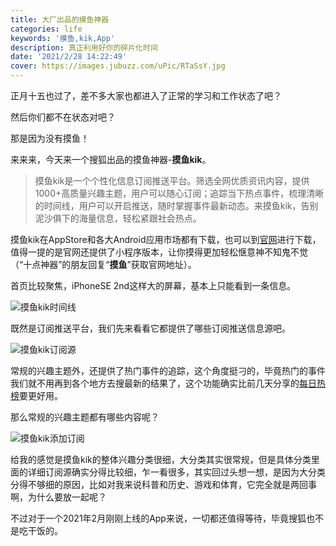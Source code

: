 ```yaml
---
title: 大厂出品的摸鱼神器
categories: life
keywords: '摸鱼,kik,App'
description: 真正利用好你的碎片化时间
date: '2021/2/28 14:22:49'
cover: https://images.jubuzz.com/uPic/RTaSsY.jpg
---
```


正月十五也过了，差不多大家也都进入了正常的学习和工作状态了吧？

然后你们都不在状态对吧？

那是因为没有摸鱼！

来来来，今天来一个搜狐出品的摸鱼神器-**摸鱼kik**。

> 摸鱼kik是一个个性化信息订阅推送平台。筛选全网优质资讯内容，提供1000+高质量兴趣主题，用户可以随心订阅；追踪当下热点事件，梳理清晰的时间线，用户可以开启推送，随时掌握事件最新动态。来摸鱼kik，告别泥沙俱下的海量信息，轻松紧跟社会热点。

摸鱼kik在AppStore和各大Android应用市场都有下载，也可以到[官网](https://moyukik.sohu.com/)进行下载，值得一提的是官网还提供了小程序版本，让你摸得更加轻松惬意神不知鬼不觉（“十点神器”的朋友回复“**摸鱼**”获取官网地址）。

首页比较聚焦，iPhoneSE 2nd这样大的屏幕，基本上只能看到一条信息。

![摸鱼kik时间线](https://images.jubuzz.com/uPic/bvXupe.jpg)

既然是订阅推送平台，我们先来看看它都提供了哪些订阅推送信息源吧。

![摸鱼kik订阅源](https://images.jubuzz.com/uPic/ZugIzG.jpg)

常规的兴趣主题外，还提供了热门事件的追踪，这个角度挺刁的，毕竟热门的事件我们就不用再到各个地方去搜最新的结果了，这个功能确实比前几天分享的[每日热榜](https://www.jubuzz.com/life/ad2a15ed.html)要更好用。

那么常规的兴趣主题都有哪些内容呢？

![摸鱼kik添加订阅](https://images.jubuzz.com/uPic/HfsD47.jpg)

给我的感觉是摸鱼kik的整体兴趣分类很细，大分类其实很常规，但是具体分类里面的详细订阅源确实分得比较细，乍一看很多，其实回过头想一想，是因为大分类分得不够细的原因，比如对我来说科普和历史、游戏和体育，它完全就是两回事啊，为什么要放一起呢？

不过对于一个2021年2月刚刚上线的App来说，一切都还值得等待，毕竟搜狐也不是吃干饭的。